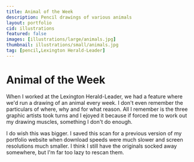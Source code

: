 ```yaml
---
title: Animal of the Week
description: Pencil drawings of various animals
layout: portfolio
cid: illustrations
featured: false
images: [illustrations/large/animals.jpg]
thumbnail: illustrations/small/animals.jpg
tag: [pencil,Lexington Herald-Leader]
---
```


# Animal of the Week

When I worked at the Lexington Herald-Leader, we had a feature where we'd run a drawing of an animal every week. I don't even remember the particulars of where, why and for what reason. All I remember is the three graphic artists took turns and I ejoyed it because if forced me to work out my drawing muscles, something I don't do enough.

I do wish this was bigger. I saved this scan for a previous version of my portfolio website when download speeds were much slower and screen resolutions much smaller. I think I still have the originals socked away somewhere, but I'm far too lazy to rescan them.


